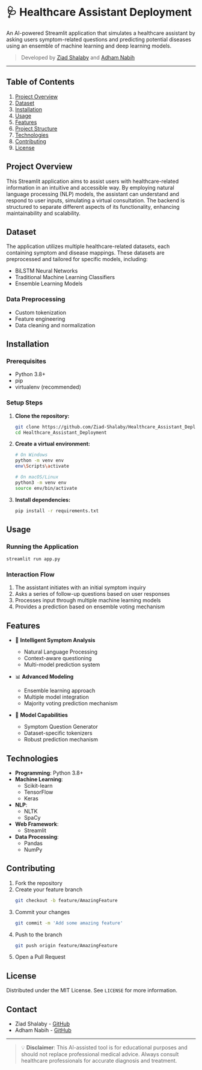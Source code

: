 # 🩺 Healthcare Assistant Deployment
An AI-powered Streamlit application that simulates a healthcare assistant by asking users symptom-related questions and predicting potential diseases using an ensemble of machine learning and deep learning models.

> Developed by [Ziad Shalaby](https://github.com/Ziad-Shalaby) and [Adham Nabih](https://github.com/ADHAM2nabih)

---

## Table of Contents
1. [Project Overview](#project-overview)
2. [Dataset](#dataset)
3. [Installation](#installation)
4. [Usage](#usage)
5. [Features](#features)
6. [Project Structure](#project-structure)
7. [Technologies](#technologies)
8. [Contributing](#contributing)
9. [License](#license)

## Project Overview
This Streamlit application aims to assist users with healthcare-related information in an intuitive and accessible way. By employing natural language processing (NLP) models, the assistant can understand and respond to user inputs, simulating a virtual consultation. The backend is structured to separate different aspects of its functionality, enhancing maintainability and scalability.

## Dataset
The application utilizes multiple healthcare-related datasets, each containing symptom and disease mappings. These datasets are preprocessed and tailored for specific models, including:
- BiLSTM Neural Networks
- Traditional Machine Learning Classifiers
- Ensemble Learning Models

### Data Preprocessing
- Custom tokenization
- Feature engineering
- Data cleaning and normalization

## Installation

### Prerequisites
- Python 3.8+
- pip
- virtualenv (recommended)

### Setup Steps
1. **Clone the repository:**
   ```bash
   git clone https://github.com/Ziad-Shalaby/Healthcare_Assistant_Deployment.git
   cd Healthcare_Assistant_Deployment
   ```

2. **Create a virtual environment:**
   ```bash
   # On Windows
   python -m venv env
   env\Scripts\activate

   # On macOS/Linux
   python3 -m venv env
   source env/bin/activate
   ```

3. **Install dependencies:**
   ```bash
   pip install -r requirements.txt
   ```

## Usage

### Running the Application
```bash
streamlit run app.py
```

### Interaction Flow
1. The assistant initiates with an initial symptom inquiry
2. Asks a series of follow-up questions based on user responses
3. Processes input through multiple machine learning models
4. Provides a prediction based on ensemble voting mechanism

## Features
- 🤖 **Intelligent Symptom Analysis**
  - Natural Language Processing
  - Context-aware questioning
  - Multi-model prediction system

- 📊 **Advanced Modeling**
  - Ensemble learning approach
  - Multiple model integration
  - Majority voting prediction mechanism

- 🧠 **Model Capabilities**
  - Symptom Question Generator
  - Dataset-specific tokenizers
  - Robust prediction mechanism

## Technologies
- **Programming**: Python 3.8+
- **Machine Learning**:
  - Scikit-learn
  - TensorFlow
  - Keras
- **NLP**:
  - NLTK
  - SpaCy
- **Web Framework**:
  - Streamlit
- **Data Processing**:
  - Pandas
  - NumPy

## Contributing
1. Fork the repository
2. Create your feature branch 
   ```bash
   git checkout -b feature/AmazingFeature
   ```
3. Commit your changes 
   ```bash
   git commit -m 'Add some amazing feature'
   ```
4. Push to the branch 
   ```bash
   git push origin feature/AmazingFeature
   ```
5. Open a Pull Request

## License
Distributed under the MIT License. See `LICENSE` for more information.

## Contact
- Ziad Shalaby - [GitHub](https://github.com/Ziad-Shalaby)
- Adham Nabih - [GitHub](https://github.com/ADHAM2nabih)

---

> 💡 **Disclaimer**: This AI-assisted tool is for educational purposes and should not replace professional medical advice. Always consult healthcare professionals for accurate diagnosis and treatment.
